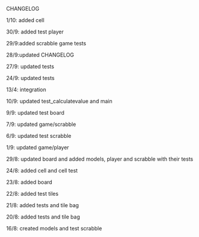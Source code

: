 CHANGELOG

1/10: added cell 

30/9: added test player 

29/9:added scrabble game tests

28/9:updated CHANGELOG

27/9: updated tests

24/9: updated tests

13/4: integration

10/9: updated test_calculatevalue and main

9/9: updated test board

7/9: updated game/scrabble

6/9: updated test scrabble

1/9: updated game/player

29/8: updated board and added models, player and scrabble with their tests

24/8: added cell and cell test

23/8: added board

22/8: added test tiles

21/8: added tests and tile bag

20/8: added tests and tile bag

16/8: created models and test scrabble

